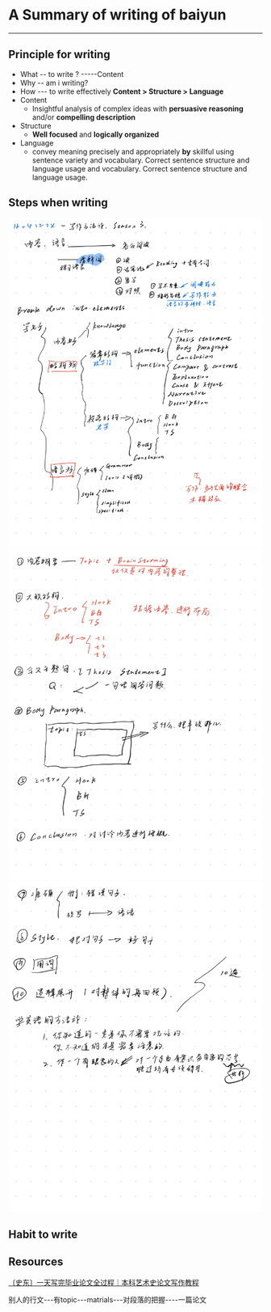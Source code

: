 # A Summary of writing of baiyun
------
## Principle for writing
* What -- to write ? -----Content
* Why -- am i writing?
* How --- to write effectively
**Content > Structure > Language**
* Content 
  * Insightful analysis of complex ideas with **persuasive reasoning** and/or **compelling description**
* Structure
  * **Well focused** and **logically organized**
* Language
  * convey meaning precisely and appropriately **by** skillful using sentence variety and vocabulary. Correct sentence structure and language usage and vocabulary. Correct sentence structure and language usage.

## Steps when writing
![Steps when Writing-1](../pictures/Page7.jpg)
![Steps when Writing-2](../pictures/Page8.jpg)
![Steps when Writing-3](../pictures/Page9.jpg)

## Habit to write

## Resources

[〔史东〕一天写完毕业论文全过程｜本科艺术史论文写作教程](https://www.bilibili.com/video/BV1KZ4y1c73m)

  别人的行文---有topic---matrials---对段落的把握----一篇论文